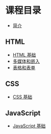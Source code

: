 # 课程目录

- [简介](README.md)

## HTML

- [HTML 基础](chapters/ch01-html-basic.md)
- [多媒体和嵌入](chapters/ch02-mutimedia-embed.md)
- [表格和表单]()

## CSS

- [CSS 基础]()

## JavaScript

- [JavaScript 基础]()

